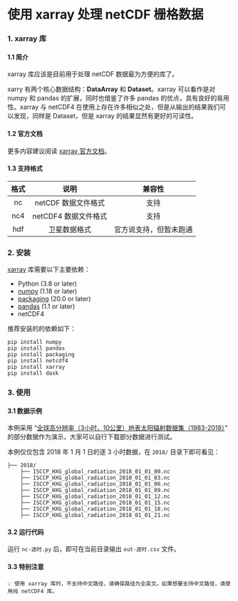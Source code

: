 # 使用 xarray 处理 netCDF 栅格数据
### 1. xarray 库

#### 1.1 简介

xarray 库应该是目前用于处理 netCDF 数据最为方便的库了。

xarry 有两个核心数据结构：**DataArray** 和 **Dataset**。xarray 可以看作是对 numpy 和 pandas 的扩展，同时也借鉴了许多 pandas 的优点，具有良好的易用性。xarray 与 netCDF4 在使用上存在许多相似之处，但是从输出的结果我们可以发现，同样是 Dataset，但是 xarray 的结果显然有更好的可读性。

#### 1.2 官方文档

更多内容建议阅读 [xarray 官方文档](https://docs.xarray.dev/en/stable/index.html)。

#### 1.3 支持格式

| 格式 |         说明         |         兼容性         |
| :--: | :------------------: | :--------------------: |
|  nc  | netCDF 数据文件格式  |          支持          |
| nc4  | netCDF4 数据文件格式 |          支持          |
| hdf  |     卫星数据格式     | 官方说支持，但暂未跑通 |

### 2. 安装

[xarray](https://docs.xarray.dev/en/stable/getting-started-guide/installing.html) 库需要以下主要依赖：

- Python (3.8 or later)
- [numpy](https://www.numpy.org/) (1.18 or later)
- [packaging](https://packaging.pypa.io/en/latest/#) (20.0 or later)
- [pandas](https://pandas.pydata.org/) (1.1 or later)
- netCDF4

推荐安装的的依赖如下：

```shell
pip install numpy
pip install pandas
pip install packaging
pip install netcdf4
pip install xarray
pip install dask
```

### 3. 使用

#### 3.1 数据示例

本例采用 “[全球高分辨率（3小时，10公里）地表太阳辐射数据集（1983-2018）](http://data.tpdc.ac.cn/zh-hans/data/be562de3-6367-402f-956d-59f7c21ad294/)” 的部分数据作为演示，大家可以自行下载部分数据进行测试。

本例仅仅包含 2018 年 1 月 1 日的逐 3 小时数据，在 `2018/` 目录下即可看见：

```
├── 2018/
    ├── ISCCP_HXG_global_radiation_2018_01_01_00.nc
    ├── ISCCP_HXG_global_radiation_2018_01_01_03.nc
    ├── ISCCP_HXG_global_radiation_2018_01_01_06.nc
    ├── ISCCP_HXG_global_radiation_2018_01_01_09.nc
    ├── ISCCP_HXG_global_radiation_2018_01_01_12.nc
    ├── ISCCP_HXG_global_radiation_2018_01_01_15.nc
    ├── ISCCP_HXG_global_radiation_2018_01_01_18.nc
    ├── ISCCP_HXG_global_radiation_2018_01_01_21.nc
```

#### 3.2 运行代码

运行 `nc-逐时.py` 后，即可在当前目录输出 `out-逐时.csv` 文件。

#### 3.3 特别注意

```
💡 使用 xarray 库时，不支持中文路径，请确保路径为全英文。如果想要支持中文路径，请使用纯 netCDF4 库。
```
